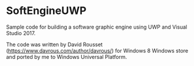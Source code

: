 # SoftEngineUWP
Sample code for building a software graphic engine using UWP and Visual Studio 2017.

The code was written by David Rousset (https://www.davrous.com/author/davrous/) for Windows 8 Windows store and ported by me to Windows Universal Platform.
